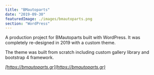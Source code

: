 ```yaml
---
title: "BMautoparts"
date: "2019-09-30"
featuredImage: ./images/bmautoparts.png
section: "WordPress"
---
```


A production project for BMautoparts built with WordPress. It was completely re-designed in 2019 with a custom theme.

The theme was built from scratch including custom gallery library and bootstrap 4 framework.

<em>[https://bmautoparts.gr](https://bmautoparts.gr)</em> 

